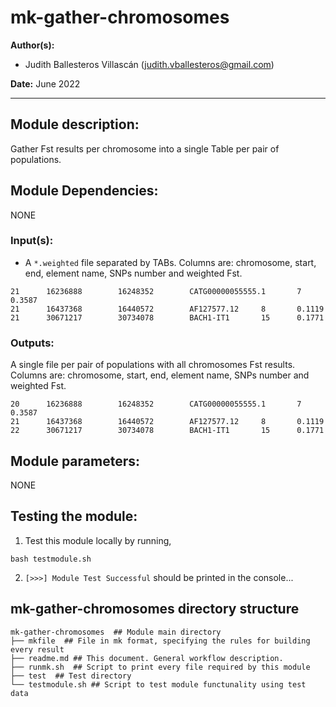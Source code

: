 # mk-gather-chromosomes 
**Author(s):**

* Judith Ballesteros Villascán (judith.vballesteros@gmail.com)

**Date:** June 2022

---

## Module description:
Gather Fst results per chromosome into a single Table per pair of populations. 

## Module Dependencies:
NONE

### Input(s):

* A `*.weighted` file separated by TABs.
Columns are: chromosome, start, end, element name, SNPs number and weighted Fst.
```
21      16236888        16248352        CATG00000055555.1       7       0.3587
21      16437368        16440572        AF127577.12     8       0.1119
21      30671217        30734078        BACH1-IT1       15      0.1771
```

### Outputs:

A single file per pair of populations with all chromosomes Fst results.
Columns are: chromosome, start, end, element name, SNPs number and weighted Fst.

```
20      16236888        16248352        CATG00000055555.1       7       0.3587
21      16437368        16440572        AF127577.12     8       0.1119
22      30671217        30734078        BACH1-IT1       15      0.1771
```

## Module parameters:
NONE

## Testing the module:

1. Test this module locally by running,
```
bash testmodule.sh
```

2. `[>>>] Module Test Successful` should be printed in the console...

## mk-gather-chromosomes  directory structure

````
mk-gather-chromosomes  ## Module main directory
├── mkfile  ## File in mk format, specifying the rules for building every result
├── readme.md ## This document. General workflow description.
├── runmk.sh  ## Script to print every file required by this module
├── test  ## Test directory
└── testmodule.sh ## Script to test module functunality using test data
````
